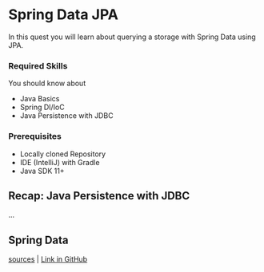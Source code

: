 # Spring Data JPA

In this quest you will learn about querying a storage with Spring Data using JPA. 

### Required Skills

You should know about

* Java Basics
* Spring DI/IoC
* Java Persistence with JDBC

### Prerequisites

* Locally cloned Repository
* IDE (IntelliJ) with Gradle
* Java SDK 11+

## Recap: Java Persistence with JDBC

...

## Spring Data 

[sources](../../../src/main/java/dev/wcs/nad/tariffmanager/persistence/entity/Address.java) | [Link in GitHub](../../../src/main/java/dev/wcs/nad/tariffmanager/persistence/entity/Address.java#200)